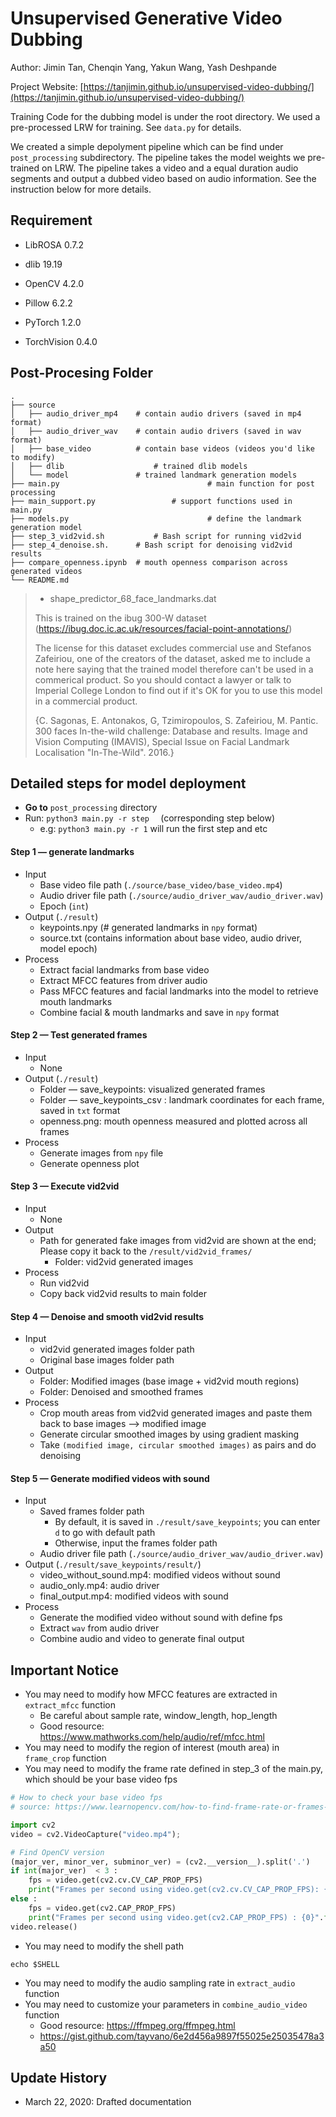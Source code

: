# Unsupervised Generative Video Dubbing

Author: Jimin Tan, Chenqin Yang, Yakun Wang, Yash Deshpande

Project Website: [https://tanjimin.github.io/unsupervised-video-dubbing/](https://tanjimin.github.io/unsupervised-video-dubbing/)


Training Code for the dubbing model is under the root directory. We used a pre-processed LRW for training. See `data.py` for details.


We created a simple depolyment pipeline which can be find under  `post_processing` subdirectory. The pipeline takes the model weights we pre-trained on LRW. The pipeline takes a video and a equal duration audio segments and output a dubbed video based on audio information. See the instruction below for more details. 

## Requirement

- LibROSA 0.7.2 
- dlib 19.19
- OpenCV 4.2.0

- Pillow 6.2.2
- PyTorch 1.2.0
- TorchVision 0.4.0

## Post-Procesing Folder 

```
.
├── source                  
│   ├── audio_driver_mp4    # contain audio drivers (saved in mp4 format)
│   ├── audio_driver_wav    # contain audio drivers (saved in wav format)
│   ├── base_video          # contain base videos (videos you'd like to modify)
│   ├── dlib            		# trained dlib models
│   └── model               # trained landmark generation models
├── main.py									# main function for post processing
├── main_support.py					# support functions used in main.py
├── models.py								# define the landmark generation model
├── step_3_vid2vid.sh		  	# Bash script for running vid2vid
├── step_4_denoise.sh.      # Bash script for denoising vid2vid results
├── compare_openness.ipynb  # mouth openness comparison across generated videos
└── README.md
```

> - shape_predictor_68_face_landmarks.dat
>
> This is trained on the ibug 300-W dataset (https://ibug.doc.ic.ac.uk/resources/facial-point-annotations/)
>
> The license for this dataset excludes commercial use and Stefanos Zafeiriou, one of the creators of the dataset, asked me to include a note here saying that the trained model therefore can't be used in a commerical product. So you should contact a lawyer or talk to Imperial College London to find out if it's OK for you to use this model in a commercial product.
>
> {C. Sagonas, E. Antonakos, G, Tzimiropoulos, S. Zafeiriou, M. Pantic. 300 faces In-the-wild challenge: Database and results. Image and Vision Computing (IMAVIS), Special Issue on Facial Landmark Localisation "In-The-Wild". 2016.}

## Detailed steps for model deployment


- **Go to** `post_processing` directory
- Run: ```python3 main.py -r step  ``` (corresponding step below)
  - e.g: `python3 main.py -r 1` will run the first step and etc 

#### Step 1 — generate landmarks

- Input
  - Base video file path (`./source/base_video/base_video.mp4`)
  - Audio driver file path (`./source/audio_driver_wav/audio_driver.wav`)
  - Epoch (`int`)
- Output (`./result`)
  - keypoints.npy (# generated landmarks in `npy` format)
  - source.txt (contains information about base video, audio driver, model epoch)
- Process
  - Extract facial landmarks from base video
  - Extract MFCC features from driver audio
  - Pass MFCC features and facial landmarks into the model to retrieve mouth landmarks
  - Combine facial & mouth landmarks and save in `npy` format

#### Step 2 — Test generated frames

- Input
  - None
- Output (`./result`)
  - Folder — save_keypoints: visualized generated frames
  - Folder — save_keypoints_csv : landmark coordinates for each frame, saved in `txt` format
  - openness.png: mouth openness measured and plotted across all frames
- Process
  - Generate images from `npy` file
  - Generate openness plot

#### Step 3 — Execute vid2vid

- Input
  - None
- Output
  - Path for generated fake images from vid2vid are shown at the end; Please copy it back to the `/result/vid2vid_frames/`
    - Folder: vid2vid generated images
- Process
  - Run vid2vid
  - Copy back vid2vid results to main folder

#### Step 4 — Denoise and smooth vid2vid results

- Input
  - vid2vid generated images folder path
  - Original base images folder path
- Output
  - Folder: Modified images (base image + vid2vid mouth regions)
  - Folder: Denoised and smoothed frames
- Process
  - Crop mouth areas from vid2vid generated images and paste them back to base images —> modified image
  - Generate circular smoothed images by using gradient masking 
  - Take `(modified image, circular smoothed images)` as pairs and do denoising

#### Step 5 — Generate modified videos with sound

- Input
  - Saved frames folder path
    - By default, it is saved in `./result/save_keypoints`; you can enter `d` to go with default path
    - Otherwise, input the frames folder path
  - Audio driver file path (`./source/audio_driver_wav/audio_driver.wav`)
- Output (`./result/save_keypoints/result/`)
  - video_without_sound.mp4: modified videos without sound
  - audio_only.mp4: audio driver
  - final_output.mp4: modified videos with sound
- Process
  - Generate the modified video without sound with define fps
  - Extract `wav` from audio driver
  - Combine audio and video to generate final output

## Important Notice

- You may need to modify how MFCC features are extracted in `extract_mfcc` function
  - Be careful about sample rate, window_length, hop_length
  - Good resource: https://www.mathworks.com/help/audio/ref/mfcc.html
- You may need to modify the region of interest (mouth area) in `frame_crop` function
- You may need to modify the frame rate defined in step_3 of the main.py, which should be your base video fps

```python
# How to check your base video fps
# source: https://www.learnopencv.com/how-to-find-frame-rate-or-frames-per-second-fps-in-opencv-python-cpp/

import cv2
video = cv2.VideoCapture("video.mp4");

# Find OpenCV version
(major_ver, minor_ver, subminor_ver) = (cv2.__version__).split('.')
if int(major_ver)  < 3 :
    fps = video.get(cv2.cv.CV_CAP_PROP_FPS)
    print("Frames per second using video.get(cv2.cv.CV_CAP_PROP_FPS): {0}".format(fps))
else :
    fps = video.get(cv2.CAP_PROP_FPS)
    print("Frames per second using video.get(cv2.CAP_PROP_FPS) : {0}".format(fps))
video.release()
```

- You may need to modify the shell path

```shell
echo $SHELL
```

- You may need to modify the audio sampling rate in `extract_audio` function
- You may need to customize your parameters in `combine_audio_video` function
  - Good resource: https://ffmpeg.org/ffmpeg.html
  - https://gist.github.com/tayvano/6e2d456a9897f55025e25035478a3a50



## Update History

- March 22, 2020: Drafted documentation


